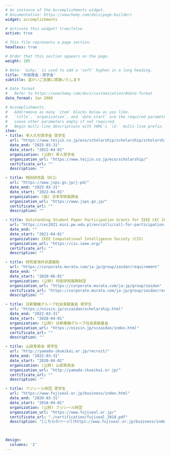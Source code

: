 ```yaml
---
# An instance of the Accomplishments widget.
# Documentation: https://wowchemy.com/docs/page-builder/
widget: accomplishments

# Activate this widget? true/false
active: true

# This file represents a page section.
headless: true

# Order that this section appears on the page.
weight: 105

# Note: `&shy;` is used to add a 'soft' hyphen in a long heading.
title: '外部資金・奨学金'
subtitle: 温かいご支援に感謝いたします

# Date format
#   Refer to https://wowchemy.com/docs/customization/#date-format
date_format: Jan 2006

# Accomplishments.
#   Add/remove as many `item` blocks below as you like.
#   `title`, `organization`, and `date_start` are the required parameters.
#   Leave other parameters empty if not required.
#   Begin multi-line descriptions with YAML's `|2-` multi-line prefix.
item:
- title: 帝人久村奨学金 奨学生
  url: "https://www.teijin.co.jp/eco/scholarship/scholarship/scholarship.html"
  date_end: "2025-03-31"
  date_start: "2022-04-01"
  organization: (公財) 帝人奨学会
  organization_url: "https://www.teijin.co.jp/eco/scholarship/"
  certificate_url: ""
  description: ""

- title: 特別研究員（DC1）
  url: "https://www.jsps.go.jp/j-pd/"
  date_end: "2025-03-31"
  date_start: "2022-04-01"
  organization: (独) 日本学術振興会
  organization_url: "https://www.jsps.go.jp/"
  certificate_url: ""
  description: ""

- title: Outstanding Student Paper Participation Grants for IEEE CEC 2021
  url: "https://cec2021.mini.pw.edu.pl/en/calls/call-for-participation-grants"
  date_end: ""
  date_start: "2021-04-01"
  organization: IEEE Computational Intelligence Society (CIS)
  organization_url: "https://cis.ieee.org/"
  certificate_url: ""
  description: ""

- title: 研究者海外派遣援助
  url: "https://corporate.murata.com/ja-jp/group/zaidan/requirement"
  date_end: ""
  date_start: "2020-06-01"
  organization: (公財) 村田学術振興財団
  organization_url: "https://corporate.murata.com/ja-jp/group/zaidan"
  certificate_url: "https://corporate.murata.com/ja-jp/group/zaidan/recipient/oversea/2020"
  description: ""

- title: 日新電機グループ社会貢献基金 奨学生
  url: "https://nissin.jp/sczaidan/scholarship.html"
  date_end: "2022-03-31"
  date_start: "2020-04-01"
  organization: (公財) 日新電機グループ社会貢献基金
  organization_url: "https://nissin.jp/sczaidan/index.html"
  certificate_url: ""
  description: ""

- title: 山田育英会 奨学生
  url: "http://yamada-ikueikai.or.jp/recruit/"
  date_end: "2022-03-31"
  date_start: "2020-04-01"
  organization: (公財) 山田育英会
  organization_url: "http://yamada-ikueikai.or.jp/"
  certificate_url: ""
  description: ""

- title: フジシール財団 奨学生
  url: "https://www.fujiseal.or.jp/business/index.html"
  date_end: "2020-03-31"
  date_start: "2018-04-01"
  organization: (公財) フジシール財団
  organization_url: "https://www.fujiseal.or.jp/"
  certificate_url: "./certification/fujiseal_2018.pdf"
  description: "[こちらのページ](https://www.fujiseal.or.jp/business/index.html)のほとんどの写真に私が写っています…😃"

  

design:
  columns: '2' 
---
```

